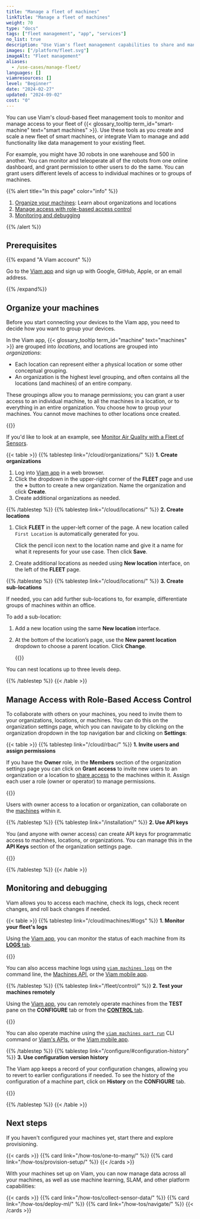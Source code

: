 ```yaml
---
title: "Manage a fleet of machines"
linkTitle: "Manage a fleet of machines"
weight: 70
type: "docs"
tags: ["fleet management", "app", "services"]
no_list: true
description: "Use Viam's fleet management capabilities to share and manage access to your machines."
images: ["/platform/fleet.svg"]
imageAlt: "Fleet management"
aliases:
  - /use-cases/manage-fleet/
languages: []
viamresources: []
level: "Beginner"
date: "2024-02-27"
updated: "2024-09-02"
cost: "0"
---
```


You can use Viam's cloud-based fleet management tools to monitor and manage access to your fleet of {{< glossary_tooltip term_id="smart-machine" text="smart machines" >}}.
Use these tools as you create and scale a new fleet of smart machines, or integrate Viam to manage and add functionality like data management to your existing fleet.

For example, you might have 30 robots in one warehouse and 500 in another.
You can monitor and teleoperate all of the robots from one online dashboard, and grant permission to other users to do the same.
You can grant users different levels of access to individual machines or to groups of machines.

{{% alert title="In this page" color="info" %}}

1. [Organize your machines](#organize-your-machines): Learn about organizations and locations
1. [Manage access with role-based access control](#manage-access-with-role-based-access-control)
1. [Monitoring and debugging](/how-tos/manage-fleet/#monitoring-and-debugging)

{{% /alert %}}

## Prerequisites

{{% expand "A Viam account" %}}

Go to the [Viam app](https://app.viam.com) and sign up with Google, GitHub, Apple, or an email address.

{{% /expand%}}

## Organize your machines

Before you start connecting your devices to the Viam app, you need to decide how you want to group your devices.

In the Viam app, {{< glossary_tooltip term_id="machine" text="machines" >}} are grouped into _locations_, and locations are grouped into _organizations_:

- Each location can represent either a physical location or some other conceptual grouping.
- An organization is the highest level grouping, and often contains all the locations (and machines) of an entire company.

These groupings allow you to manage permissions; you can grant a user access to an individual machine, to all the machines in a location, or to everything in an entire organization.
You choose how to group your machines.
You cannot move machines to other locations once created.

{{<imgproc src="/fleet/fleet.svg" class="fill aligncenter" resize="800x" style="max-width: 600px" declaredimensions=true alt="Two locations within an organization">}}

If you'd like to look at an example, see [Monitor Air Quality with a Fleet of Sensors](/tutorials/control/air-quality-fleet/#example).

{{< table >}}
{{% tablestep link="/cloud/organizations/" %}}
**1. Create organizations**

1. Log into [Viam app](https://app.viam.com) in a web browser.
1. Click the dropdown in the upper-right corner of the **FLEET** page and use the **+** button to create a new organization.
   Name the organization and click **Create**.
1. Create additional organizations as needed.

{{% /tablestep %}}
{{% tablestep link="/cloud/locations/" %}}
**2. Create locations**

1. Click **FLEET** in the upper-left corner of the page.
   A new location called `First Location` is automatically generated for you.

   Click the pencil icon next to the location name and give it a name for what it represents for your use case.
   Then click **Save**.

1. Create additional locations as needed using **New location** interface, on the left of the **FLEET** page.

{{% /tablestep %}}
{{% tablestep link="/cloud/locations/" %}}
**3. Create sub-locations**

If needed, you can add further sub-locations to, for example, differentiate groups of machines within an office.

To add a sub-location:

1. Add a new location using the same **New location** interface.

1. At the bottom of the location’s page, use the **New parent location** dropdown to choose a parent location.
   Click **Change**.

   {{<imgproc class="aligncenter" src="/tutorials/air-quality-fleet/locations-done.png" resize="x900" declaredimensions=true alt="The New York Office fleet page. The left Locations navigation panel lists Antonia's Home and RobotsRUs, with New York Office and Oregon Office nested inside RobotsRUs." >}}

You can nest locations up to three levels deep.

{{% /tablestep %}}
{{< /table >}}

## Manage Access with Role-Based Access Control

To collaborate with others on your machines, you need to invite them to your organizations, locations, or machines.
You can do this on the organization settings page, which you can navigate to by clicking on the organization dropdown in the top navigation bar and clicking on **Settings**:

{{< table >}}
{{% tablestep link="/cloud/rbac/" %}}
**1. Invite users and assign permissions**

If you have the **Owner** role, in the **Members** section of the organization settings page you can click on **Grant access** to invite new users to an organization or a location to [share access](/cloud/#use-viam-for-collaboration) to the machines within it.
Assign each user a role (owner or operator) to manage permissions.

{{<imgproc src="/fleet/app-usage/limit-access.png" resize="1000x" style="max-width: 600px" class="aligncenter" declaredimensions=true alt="Limit user access">}}

Users with owner access to a location or organization, can collaborate on the [machines](/cloud/machines/) within it.

{{% /tablestep %}}
{{% tablestep link="/installation/" %}}
**2. Use API keys**

You (and anyone with owner access) can create API keys for programmatic access to machines, locations, or organizations.
You can manage this in the **API Keys** section of the organization settings page.

{{<imgproc src="/cloud/rbac.png" resize="700x" declaredimensions=true alt="Organization page" class="aligncenter">}}

{{% /tablestep %}}
{{< /table >}}

## Monitoring and debugging

Viam allows you to access each machine, check its logs, check recent changes, and roll back changes if needed.

{{< table >}}
{{% tablestep link="/cloud/machines/#logs" %}}
**1. Monitor your fleet's logs**

Using the [Viam app](https://app.viam.com), you can monitor the status of each machine from its [**LOGS** tab](/cloud/machines/#logs).

{{<gif webm_src="/fleet/log-filtering.webm" mp4_src="/fleet/log-filtering.mp4" alt="Filter logs by term of log level in the UI" max-width="800px">}}

You can also access machine logs using [`viam machines logs`](/cli/#machines-alias-robots) on the command line, the [Machines API](/appendix/apis/robot/), or the [Viam mobile app](/cloud/machines/#logs).

{{% /tablestep %}}
{{% tablestep link="/fleet/control/" %}}
**2. Test your machines remotely**

Using the [Viam app](https://app.viam.com), you can remotely operate machines from the **TEST** pane on the **CONFIGURE** tab or from the [**CONTROL** tab](/fleet/control/).

{{<gif webm_src="/fleet/control.webm" mp4_src="/fleet/control.mp4" alt="Using the control tab" max-width="800px">}}

You can also operate machine using the [`viam machines part run`](/cli/#machines-alias-robots) CLI command or [Viam's APIs](/appendix/apis/), or the [Viam mobile app](/fleet/control/#control-interface-in-the-viam-mobile-app).

{{% /tablestep %}}
{{% tablestep link="/configure/#configuration-history" %}}
**3. Use configuration version history**

The Viam app keeps a record of your configuration changes, allowing you to revert to earlier configurations if needed.
To see the history of the configuration of a machine part, click on **History** on the **CONFIGURE** tab.

{{<imgproc src="build/configure/history.png" resize="800x" declaredimensions=true alt="Configuration history for a machine part">}}

{{% /tablestep %}}
{{< /table >}}

## Next steps

If you haven't configured your machines yet, start there and explore provisioning.

{{< cards >}}
{{% card link="/how-tos/one-to-many/" %}}
{{% card link="/how-tos/provision-setup/" %}}
{{< /cards >}}

With your machines set up on Viam, you can now manage data across all your machines, as well as use machine learning, SLAM, and other platform capabilities:

{{< cards >}}
{{% card link="/how-tos/collect-sensor-data/" %}}
{{% card link="/how-tos/deploy-ml/" %}}
{{% card link="/how-tos/navigate/" %}}
{{< /cards >}}
